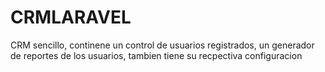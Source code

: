 # CRMLARAVEL
CRM sencillo, continene un control de usuarios registrados, un generador de reportes de los usuarios, tambien tiene su recpectiva configuracion
